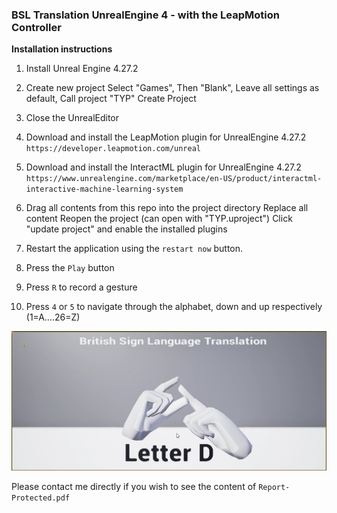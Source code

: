 ### BSL Translation UnrealEngine 4 - with the LeapMotion Controller

**Installation instructions**
1. Install Unreal Engine 4.27.2

2. Create new project
		Select "Games",
		Then "Blank",
		Leave all settings as default,
		Call project "TYP"
		Create Project

2. Close the UnrealEditor

3. Download and install the LeapMotion plugin for UnrealEngine 4.27.2
``https://developer.leapmotion.com/unreal``

4. Download and install the InteractML plugin for UnrealEngine 4.27.2
``https://www.unrealengine.com/marketplace/en-US/product/interactml-interactive-machine-learning-system``

5. Drag all contents from this repo into the project directory
		Replace all content
		Reopen the project (can open with "TYP.uproject")
		Click "update project" and enable the installed plugins 

6. Restart the application using the ``restart now`` button.

7. Press the ``Play`` button

8. Press ``R`` to record a gesture

9. Press ``4`` or ``5`` to navigate through the alphabet, down and up respectively (1=A....26=Z) 

[![Letter D](https://github.com/Dylan-Demolder/BSL_Translation_UE4/blob/main/assets/LetterD.png "Letter D")](https://github.com/Dylan-Demolder/BSL_Translation_UE4/blob/main/assets/LetterD.png "Letter D")

Please contact me directly if you wish to see the content of ``Report-Protected.pdf``
